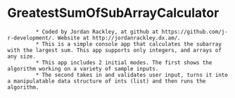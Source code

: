 # GreatestSumOfSubArrayCalculator
			 * Coded by Jordan Rackley, at github at https://github.com/j-r-development/. Website at http://jordanrackley.dx.am/. 
			 * This is a simple console app that calculates the subarray with the largest sum. This app supports only integers, and arrays of any size.
			 * This app includes 2 initial modes. The first shows the algorithm working on a variety of sample inputs.
			 * The second takes in and validates user input, turns it into a manipulatable data structure of ints (list) and then runs the algorithm.
